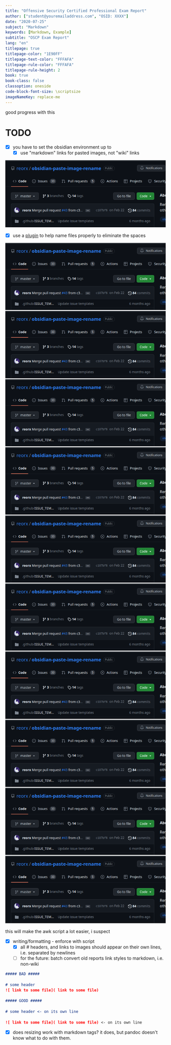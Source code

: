 ```yaml
---
title: "Offensive Security Certified Professional Exam Report"
author: ["student@youremailaddress.com", "OSID: XXXX"]
date: "2020-07-25"
subject: "Markdown"
keywords: [Markdown, Example]
subtitle: "OSCP Exam Report"
lang: "en"
titlepage: true
titlepage-color: "1E90FF"
titlepage-text-color: "FFFAFA"
titlepage-rule-color: "FFFAFA"
titlepage-rule-height: 2
book: true
book-class: false
classoption: oneside
code-block-font-size: \scriptsize
imageNameKey: replace-me
---
```

good progress with this

# TODO
- [x] you have to set the obsidian environment up to
    - [x] use "markdown" links for pasted images, not "wiki" links

![](img/replace-me.png)
- [x] use a [plugin](https://forum.obsidian.md/t/paste-image-rename-plugin/35480) to help name files properly to eliminate the spaces

![](img/paste-image-rename-plugin.png)
![](img/paste-image-rename-plugin.png)
![](img/paste-image-rename-plugin.png)
![](img/paste-image-rename-plugin.png)
![](img/paste-image-rename-plugin.png)
![](img/paste-image-rename-plugin.png)
![](img/paste-image-rename-plugin.png)
![](img/paste-image-rename-plugin.png)
![](img/paste-image-rename-plugin.png)
![](img/paste-image-rename-plugin.png)


 this will make the awk script a lot easier, i suspect

- [x] writing/formatting - enforce with script
    - [x] all \# headers, and links to images should appear on their own lines, i.e. separated by newlines
    - [ ]  for the future: batch convert old reports link styles to markdown, i.e. non-wiki

```markdown
##### BAD #####

# some header
![ link to some file]( link to some file)

##### GOOD #####

# some header <- on its own line

![ link to some file]( link to some file) <- on its own line
```

- [x] does resizing work with markdown tags?
    it does, but pandoc doesn't know what to do with them.
